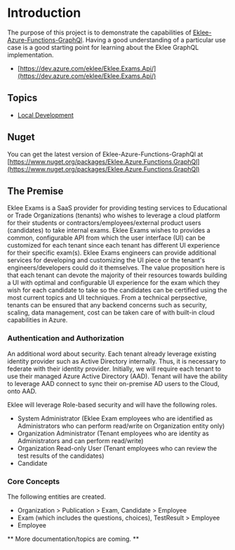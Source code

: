 # Introduction

The purpose of this project is to demonstrate the capabilities of [Eklee-Azure-Functions-GraphQl](https://github.com/seekdavidlee/Eklee-Azure-Functions-GraphQl). Having a good understanding of a particular use case is a good starting point for learning about the Eklee GraphQL implementation.

* [https://dev.azure.com/eklee/Eklee.Exams.Api/](https://dev.azure.com/eklee/Eklee.Exams.Api/)

## Topics
- [Local Development](Documentation/LocalDevelopment.md)

## Nuget

You can get the latest version of Eklee-Azure-Functions-GraphQl at [https://www.nuget.org/packages/Eklee.Azure.Functions.GraphQl](https://www.nuget.org/packages/Eklee.Azure.Functions.GraphQl)

## The Premise

Eklee Exams is a SaaS provider for providing testing services to Educational or Trade Organizations (tenants) who wishes to leverage a cloud platform for their students or contractors/employees/external product users (candidates) to take internal exams. Eklee Exams wishes to provides a common, configurable API from which the user interface (UI) can be customized for each tenant since each tenant has different UI experience for their specific exam(s). Eklee Exams engineers can provide additional services for developing and customizing the UI piece or the tenant's engineers/developers could do it themselves. The value proposition here is that each tenant can devote the majority of their resources towards building a UI with optimal and configurable UI experience for the exam which they wish for each candidate to take so the candidates can be certified using the most current topics and UI techniques. From a technical perpsective, tenants can be ensured that any backend concerns such as security, scaling, data management, cost can be taken care of with built-in cloud capabilities in Azure.

### Authentication and Authorization

An additional word about security. Each tenant already leverage existing identity provider such as Active Directory internally. Thus, it is necessary to federate with their identity provider. Initially, we will require each tenant to use their managed Azure Active Directory (AAD). Tenant will have the ability to leverage AAD connect to sync their on-premise AD users to the Cloud, onto AAD.

Eklee will leverage Role-based security and will have the following roles.

* System Administrator (Eklee Exam employees who are identified as Administrators who can perform read/write on Organization entity only)
* Organization Administrator (Tenant employees who are identity as Administrators and can perform read/write)
* Organization Read-only User (Tenant employees who can review the test results of the candidates)
* Candidate

### Core Concepts

The following entities are created.

* Organization  > Publication > Exam, Candidate > Employee
* Exam (which includes the questions, choices), TestResult > Employee
* Employee

** More documentation/topics are coming. **

